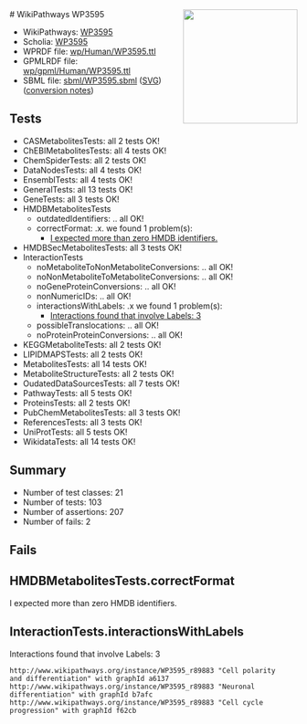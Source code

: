 <img style="float: right; width: 200px" src="../logo.png" />
# WikiPathways WP3595

* WikiPathways: [WP3595](https://identifiers.org/wikipathways:WP3595)
* Scholia: [WP3595](https://scholia.toolforge.org/wikipathways/WP3595)
* WPRDF file: [wp/Human/WP3595.ttl](../wp/Human/WP3595.ttl)
* GPMLRDF file: [wp/gpml/Human/WP3595.ttl](../wp/gpml/Human/WP3595.ttl)
* SBML file: [sbml/WP3595.sbml](../sbml/WP3595.sbml) ([SVG](../sbml/WP3595.svg)) ([conversion notes](../sbml/WP3595.txt))

## Tests
* CASMetabolitesTests: all 2 tests OK!
* ChEBIMetabolitesTests: all 4 tests OK!
* ChemSpiderTests: all 2 tests OK!
* DataNodesTests: all 4 tests OK!
* EnsemblTests: all 4 tests OK!
* GeneralTests: all 13 tests OK!
* GeneTests: all 3 tests OK!
* HMDBMetabolitesTests
    * outdatedIdentifiers: .. all OK!
    * correctFormat: .x. we found 1 problem(s):
        * [I expected more than zero HMDB identifiers.](#ad154c1e)
* HMDBSecMetabolitesTests: all 3 tests OK!
* InteractionTests
    * noMetaboliteToNonMetaboliteConversions: .. all OK!
    * noNonMetaboliteToMetaboliteConversions: .. all OK!
    * noGeneProteinConversions: .. all OK!
    * nonNumericIDs: .. all OK!
    * interactionsWithLabels: .x we found 1 problem(s):
        * [Interactions found that involve Labels: 3](#630d267a)
    * possibleTranslocations: .. all OK!
    * noProteinProteinConversions: .. all OK!
* KEGGMetaboliteTests: all 2 tests OK!
* LIPIDMAPSTests: all 2 tests OK!
* MetabolitesTests: all 14 tests OK!
* MetaboliteStructureTests: all 2 tests OK!
* OudatedDataSourcesTests: all 7 tests OK!
* PathwayTests: all 5 tests OK!
* ProteinsTests: all 2 tests OK!
* PubChemMetabolitesTests: all 3 tests OK!
* ReferencesTests: all 3 tests OK!
* UniProtTests: all 5 tests OK!
* WikidataTests: all 14 tests OK!


## Summary

* Number of test classes: 21
* Number of tests: 103
* Number of assertions: 207
* Number of fails: 2

## Fails

<a name="ad154c1e" />

## HMDBMetabolitesTests.correctFormat

I expected more than zero HMDB identifiers.
<a name="630d267a" />

## InteractionTests.interactionsWithLabels

Interactions found that involve Labels: 3
```
http://www.wikipathways.org/instance/WP3595_r89883 "Cell polarity
and differentiation" with graphId a6137
http://www.wikipathways.org/instance/WP3595_r89883 "Neuronal differentiation" with graphId b7afc
http://www.wikipathways.org/instance/WP3595_r89883 "Cell cycle 
progression" with graphId f62cb
```

